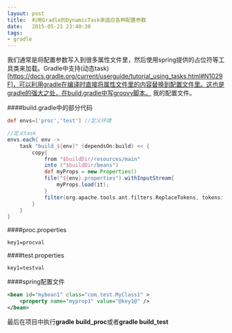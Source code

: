 ```yaml
---
layout: post
title:  利用Gradle的DynamicTask来适应各种配置参数
date:   2015-05-21 23:40:30
tags:
- gradle
---
```


我们通常是将配置参数写入到很多属性文件里，然后使用spring提供的占位符等工具类来加载。Gradle中支持(动态task)[https://docs.gradle.org/current/userguide/tutorial_using_tasks.html#N1029F]，可以利用gradle在编译时直接将属性文件里的内容替换到配置文件里。这也是gradle的强大之处，在build.gradle中写groovy脚本。
我的配置文件。

####build.gradle中的部分代码
```groovy
def envs=['proc','test'] //定义环境

//定义task
envs.each{ env ->
	task "build_${env}" (dependsOn:build) << {
		copy{
			from "$buildDir/resources/main"
			into ("$buildDir/beans")
			def myProps = new Properties()
			file("${env}.properties").withInputStream{
				myProps.load(it);   
			}
			filter(org.apache.tools.ant.filters.ReplaceTokens, tokens: myProps)
		}
	}
}
```

####proc.properties
```
key1=procval
```
####test.properties
```
key1=testval
```
####spring配置文件
```xml
<bean id="mybean1" class="com.test.MyClass1" >
    <property name="myprop1" value="@key1@" />
</bean>
```

最后在项目中执行**gradle build_proc**或者**gradle build_test**